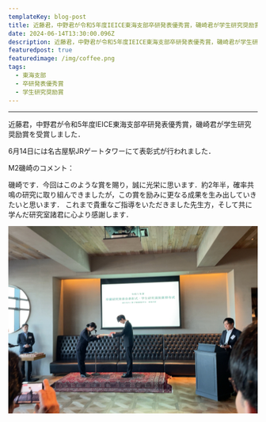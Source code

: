 ```yaml
---
templateKey: blog-post
title: 近藤君，中野君が令和5年度IEICE東海支部卒研発表優秀賞，磯崎君が学生研究奨励賞を受賞しました．
date: 2024-06-14T13:30:00.096Z
description: 近藤君，中野君が令和5年度IEICE東海支部卒研発表優秀賞，磯崎君が学生研究奨励賞を受賞し，表彰式が行われました．
featuredpost: true
featuredimage: /img/coffee.png
tags:
  - 東海支部
  - 卒研発表優秀賞
  - 学生研究奨励賞
---
```


---

近藤君，中野君が令和5年度IEICE東海支部卒研発表優秀賞，磯崎君が学生研究奨励賞を受賞しました．

6月14日には名古屋駅JRゲートタワーにて表彰式が行われました．

M2磯崎のコメント：

磯崎です．今回はこのような賞を賜り，誠に光栄に思います．約2年半，確率共鳴の研究に取り組んできましたが，この賞を励みに更なる成果を生み出していきたいと思います．
これまで貴重なご指導をいただきました先生方，そして共に学んだ研究室諸君に心より感謝します．

![2024tokaisibu](./20240614-tokaisibu.jpeg)
